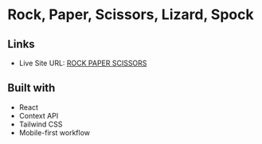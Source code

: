# Rock, Paper, Scissors, Lizard, Spock

## Links

- Live Site URL: [ROCK PAPER SCISSORS](https://rockpaperyasin.netlify.app/)

## Built with

- React
- Context API
- Tailwind CSS
- Mobile-first workflow
